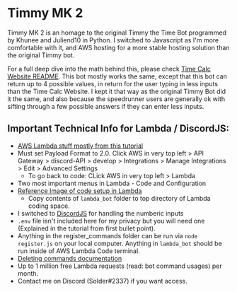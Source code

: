 # Timmy MK 2

Timmy MK 2 is an homage to the original Timmy the Time Bot programmed by Khunee and Juliend10 in Python. I switched to Javascript as I'm more comfortable with it, and AWS hosting for a more stable hosting solution than the original Timmy bot.

For a full deep dive into the math behind this, please check [Time Calc Website README](https://github.com/solderq35/time-calc-under-5/blob/main/README.md#mathematics-code-explanation). This bot mostly works the same, except that this bot can return up to 4 possible values, in return for the user typing in less inputs than the Time Calc Website. I kept it that way as the original Timmy Bot did it the same, and also because the speedrunner users are generally ok with sifting through a few possible answers if they can enter less inputs.

## Important Technical Info for Lambda / DiscordJS:
- [AWS Lambda stuff mostly from this tutorial](https://betterprogramming.pub/build-a-discord-bot-with-aws-lambda-api-gateway-cc1cff750292)
- Must set Payload Format to 2.0. Click AWS in very top left > API Gateway > discord-API > develop > Integrations > Manage Integrations > Edit > Advanced Settings
  - To go back to code: CLick AWS in very top left > Lambda
- Two most important menus in Lambda - Code and Configuration
- [Reference Image of code setup in Lambda](https://media.discordapp.net/attachments/1018323831468851202/1040287113008128040/image.png?width=614&height=671)
  - Copy contents of `lambda_bot` folder to top directory of Lambda coding space.
- I switched to [DiscordJS](https://discordjs.guide/#before-you-begin) for handling the numberic inputs
- `.env` file isn't included here for my privacy but you will need one (Explained in the tutorial from first bullet point).
- Anything in the register_commands folder can be run via `node register.js` on your local computer. Anything in `lambda_bot` should be run inside of AWS Lambda Code terminal.
- [Deleting commands documentation](https://discordjs.guide/slash-commands/deleting-commands.html#deleting-specific-commands)
- Up to 1 million free Lambda requests (read: bot command usages) per month.
- Contact me on Discord (Solder#2337) if you want access.
